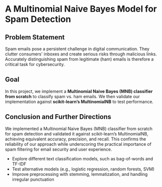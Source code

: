 # A Multinomial Naive Bayes Model for Spam Detection

## Problem Statement  
Spam emails pose a persistent challenge in digital communication. They clutter consumers' inboxes and create serious risks through malicious links. Accurately distinguishing spam from legitimate (ham) emails is therefore a critical task for cybersecurity.

## Goal
In this project, we implement a **Multinomial Naive Bayes (MNB) classifier from scratch** to classify spam vs. ham emails. We then validate our implementation against **scikit-learn’s MultinomialNB** to test performance.


## Conclusion and Further Directions 
We implemented a Multinomial Naive Bayes (MNB) classifier from scratch for spam detection and validated it against scikit-learn’s MultinomialNB, achieving equivalent accuracy, precision, and recall. This confirms the reliability of our approach while underscoring the practical importance of spam filtering for email security and user experience.  
- Explore different text classification models, such as bag-of-words and TF-IDF  
- Test alternative models (e.g., logistic regression, random forests, SVM)  
- Improve preprocessing with stemming, lemmatization, and handling irregular punctuation
